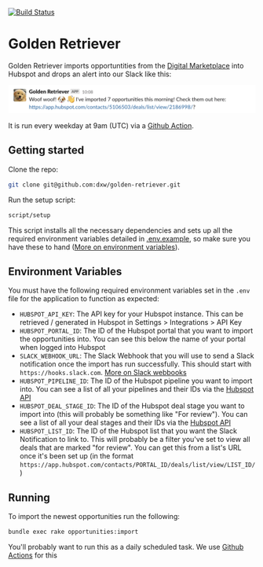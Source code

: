 [![Build Status](https://github.com/dxw/golden_retriever/workflows/Build/badge.svg)](https://github.com/dxw/golden_retriever/actions)

# Golden Retriever

Golden Retriever imports opportuntities from the [Digital Marketplace](https://www.digitalmarketplace.service.gov.uk/digital-outcomes-and-specialists/opportunities) into Hubspot and drops an alert into our Slack like this:

![Woof woof! I've imported 7 opportunities this morning! Check them out here:](./screenshot.png)

It is run every weekday at 9am (UTC) via a [Github Action](https://github.com/dxw/golden-retriever/blob/master/.github/workflows/run.yml).

## Getting started

Clone the repo:

```bash
git clone git@github.com:dxw/golden-retriever.git
```

Run the setup script:

```bash
script/setup
```

This script installs all the necessary dependencies and sets up all the required
environment variables detailed in [.env.example](https://github.com/dxw/golden-retriever/blob/master/.env.example), so make sure you have these to hand ([More on environment variables](https://github.com/dxw/golden-retriever#environment-variables)).

## Environment Variables

You must have the following required environment variables set in the `.env` file for
the application to function as expected:

- `HUBSPOT_API_KEY`: The API key for your Hubspot instance. This can be retrieved / generated in Hubspot in Settings > Integrations > API Key
- `HUBSPOT_PORTAL_ID`: The ID of the Hubspot portal that you want to import the opportunities into. You can see this below the name of your portal when logged into Hubspot
- `SLACK_WEBHOOK_URL`: The Slack Webhook that you will use to send a Slack notification once the import has run successfully. This should start with `https://hooks.slack.com`. [More on Slack webbooks](https://api.slack.com/messaging/webhooks)
- `HUBSPOT_PIPELINE_ID`: The ID of the Hubspot pipeline you want to import into. You can see a list of all your pipelines and their IDs via the [Hubspot API](https://developers.hubspot.com/docs/api/crm/pipelines)
- `HUBSPOT_DEAL_STAGE_ID`: The ID of the Hubspot deal stage you want to import into (this will probably be something like "For review"). You can see a list of all your deal stages and their IDs via the [Hubspot API](https://developers.hubspot.com/docs/api/crm/pipelines)
- `HUBSPOT_LIST_ID`: The ID of the Hubspot list that you want the Slack Notification to link to. This will probably be a filter you've set to view all deals that are marked "for review". You can get this from a list's URL once it's been set up (in the format `https://app.hubspot.com/contacts/PORTAL_ID/deals/list/view/LIST_ID/`)

## Running

To import the newest opportunities run the following:

```bash
bundle exec rake opportunities:import
```

You'll probably want to run this as a daily scheduled task. We use [Github Actions](https://github.com/dxw/golden-retriever/blob/master/.github/workflows/run.yml) for this
